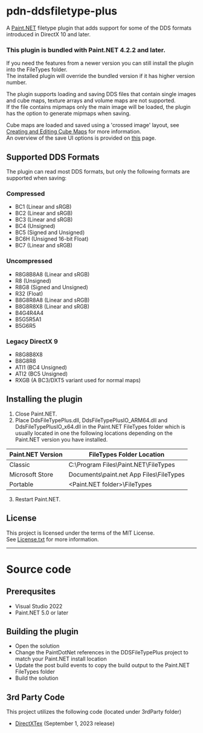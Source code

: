 # pdn-ddsfiletype-plus

A [Paint.NET](http://www.getpaint.net) filetype plugin that adds support for some of the DDS formats introduced in DirectX 10 and later.

### This plugin is bundled with Paint.NET 4.2.2 and later.

If you need the features from a newer version you can still install the plugin into the FileTypes folder.   
The installed plugin will override the bundled version if it has higher version number.

The plugin supports loading and saving DDS files that contain single images and cube maps, texture arrays and volume maps are not supported.   
If the file contains mipmaps only the main image will be loaded, the plugin has the option to generate mipmaps when saving.

Cube maps are loaded and saved using a 'crossed image' layout, see [Creating and Editing Cube Maps](https://github.com/0xC0000054/pdn-ddsfiletype-plus/wiki/Cube-Maps) for more information.   
An overview of the save UI options is provided on [this](https://github.com/0xC0000054/pdn-ddsfiletype-plus/wiki/Save-UI) page.

## Supported DDS Formats

The plugin can read most DDS formats, but only the following formats are supported when saving:

### Compressed

* BC1 (Linear and sRGB)
* BC2 (Linear and sRGB)
* BC3 (Linear and sRGB)
* BC4 (Unsigned)
* BC5 (Signed and Unsigned)
* BC6H (Unsigned 16-bit Float)
* BC7 (Linear and sRGB)

### Uncompressed

* R8G8B8A8 (Linear and sRGB)
* R8 (Unsigned)
* R8G8 (Signed and Unsigned)
* R32 (Float)
* B8G8R8A8 (Linear and sRGB)
* B8G8R8X8 (Linear and sRGB)
* B4G4R4A4
* B5G5R5A1
* B5G6R5

### Legacy DirectX 9

* R8G8B8X8
* B8G8R8
* ATI1 (BC4 Unsigned)
* ATI2 (BC5 Unsigned)
* RXGB (A BC3/DXT5 variant used for normal maps)

## Installing the plugin

1. Close Paint.NET.
2. Place DdsFileTypePlus.dll, DdsFileTypePlusIO_ARM64.dll and DdsFileTypePlusIO_x64.dll in the Paint.NET FileTypes folder which is usually located in one the following locations depending on the Paint.NET version you have installed.

  Paint.NET Version |  FileTypes Folder Location
  --------|----------
  Classic | C:\Program Files\Paint.NET\FileTypes    
  Microsoft Store | Documents\paint.net App Files\FileTypes
  Portable | <Paint.NET folder>\FileTypes

3. Restart Paint.NET.

## License

This project is licensed under the terms of the MIT License.   
See [License.txt](License.txt) for more information.

***

# Source code

## Prerequsites

* Visual Studio 2022
* Paint.NET 5.0 or later

## Building the plugin

* Open the solution
* Change the PaintDotNet references in the DDSFileTypePlus project to match your Paint.NET install location
* Update the post build events to copy the build output to the Paint.NET FileTypes folder
* Build the solution

## 3rd Party Code

This project utilizes the following code (located under 3rdParty folder)

* [DirectXTex](https://github.com/Microsoft/DirectXTex) (September 1, 2023 release)